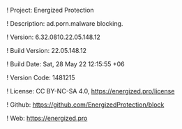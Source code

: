 ! Project: Energized Protection

! Description: ad.porn.malware blocking.

! Version: 6.32.0810.22.05.148.12

! Build Version: 22.05.148.12

! Build Date: Sat, 28 May 22 12:15:55 +06

! Version Code: 1481215

! License: CC BY-NC-SA 4.0, https://energized.pro/license

! Github: https://github.com/EnergizedProtection/block

! Web: https://energized.pro

